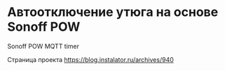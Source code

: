 # Автоотключение утюга на основе Sonoff POW
Sonoff POW MQTT timer

Страница проекта https://blog.instalator.ru/archives/940



